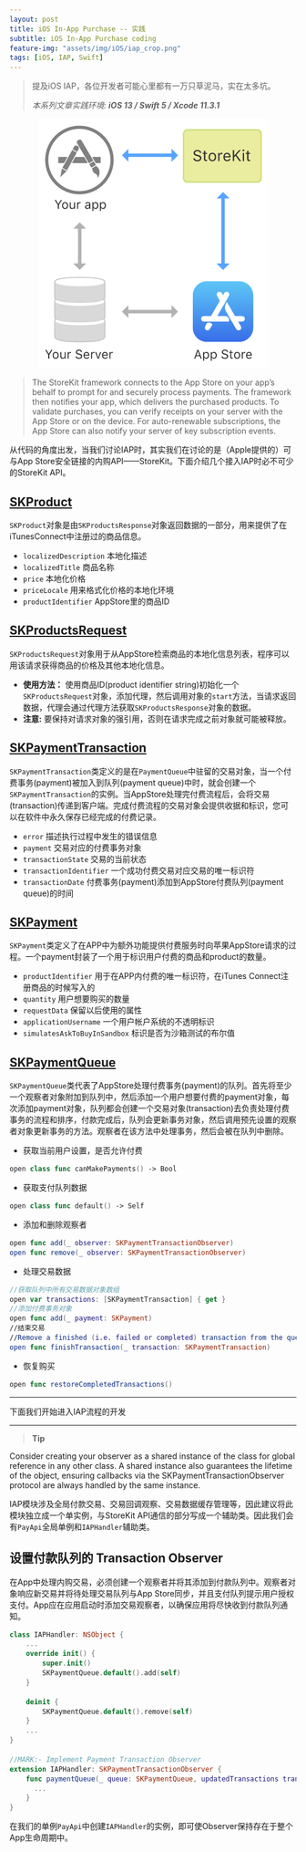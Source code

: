 ```yaml
---
layout: post
title: iOS In-App Purchase -- 实践
subtitle: iOS In-App Purchase coding
feature-img: "assets/img/iOS/iap_crop.png"
tags: [iOS, IAP, Swift]
---
```


> 提及iOS IAP，各位开发者可能心里都有一万只草泥马，实在太多坑。
>
> *本系列文章实践环境: **iOS 13 / Swift 5 / Xcode 11.3.1***

<p align="center">
  <img src="/assets/img/iOS/iap_framework.png" />
</p>

> The StoreKit framework connects to the App Store on your app’s behalf to prompt for and securely process payments. The framework then notifies your app, which delivers the purchased products. To validate purchases, you can verify receipts on your server with the App Store or on the device. For auto-renewable subscriptions, the App Store can also notify your server of key subscription events.

从代码的角度出发，当我们讨论IAP时，其实我们在讨论的是（Apple提供的）可与App Store安全链接的内购API——StoreKit。下面介绍几个接入IAP时必不可少的StoreKit API。


## [SKProduct](https://developer.apple.com/documentation/storekit/skproduct)
`SKProduct`对象是由`SKProductsResponse`对象返回数据的一部分，用来提供了在iTunesConnect中注册过的商品信息。
- `localizedDescription` 本地化描述
- `localizedTitle` 商品名称
- `price` 本地化价格
- `priceLocale` 用来格式化价格的本地化环境
- `productIdentifier` AppStore里的商品ID

## [SKProductsRequest](https://developer.apple.com/documentation/storekit/skproductsrequest)
`SKProductsRequest`对象用于从AppStore检索商品的本地化信息列表，程序可以用该请求获得商品的价格及其他本地化信息。

- **使用方法：** 使用商品ID(product identifier string)初始化一个`SKProductsRequest`对象，添加代理，然后调用对象的`start`方法，当请求返回数据，代理会通过代理方法获取`SKProductsResponse`对象的数据。
- **注意:** 要保持对请求对象的强引用，否则在请求完成之前对象就可能被释放。

## [SKPaymentTransaction](https://developer.apple.com/documentation/storekit/skpaymenttransaction)
`SKPaymentTransaction`类定义的是在`PaymentQueue`中驻留的交易对象，当一个付费事务(payment)被加入到队列(payment queue)中时，就会创建一个`SKPaymentTransaction`的实例。当AppStore处理完付费流程后，会将交易(transaction)传递到客户端。完成付费流程的交易对象会提供收据和标识，您可以在软件中永久保存已经完成的付费记录。
- `error` 描述执行过程中发生的错误信息
- `payment` 交易对应的付费事务对象
- `transactionState` 交易的当前状态
- `transactionIdentifier` 一个成功付费交易对应交易的唯一标识符
- `transactionDate` 付费事务(payment)添加到AppStore付费队列(payment queue)的时间

## [SKPayment](https://developer.apple.com/documentation/storekit/skpayment)
`SKPayment`类定义了在APP中为额外功能提供付费服务时向苹果AppStore请求的过程。一个payment封装了一个用于标识用户付费的商品和product的数量。
- `productIdentifier` 用于在APP内付费的唯一标识符，在iTunes Connect注册商品的时候写入的
- `quantity` 用户想要购买的数量
- `requestData` 保留以后使用的属性
- `applicationUsername` 一个用户帐户系统的不透明标识
- `simulatesAskToBuyInSandbox` 标识是否为沙箱测试的布尔值

## [SKPaymentQueue](https://developer.apple.com/documentation/storekit/skpaymentqueue)
`SKPaymentQueue`类代表了AppStore处理付费事务(payment)的队列。首先将至少一个观察者对象附加到队列中，然后添加一个用户想要付费的payment对象，每次添加payment对象，队列都会创建一个交易对象(transaction)去负责处理付费事务的流程和排序，付款完成后，队列会更新事务对象，然后调用预先设置的观察者对象更新事务的方法。观察者在该方法中处理事务，然后会被在队列中删除。

- 获取当前用户设置，是否允许付费
```swift
open class func canMakePayments() -> Bool
```

- 获取支付队列数据
```swift
open class func default() -> Self
```

- 添加和删除观察者
```swift
open func add(_ observer: SKPaymentTransactionObserver)
open func remove(_ observer: SKPaymentTransactionObserver)
```
- 处理交易数据
```swift
//获取队列中所有交易数据对象数组
open var transactions: [SKPaymentTransaction] { get }
//添加付费事务对象
open func add(_ payment: SKPayment)
//结束交易
//Remove a finished (i.e. failed or completed) transaction from the queue.  Attempting to finish a purchasing transaction will throw an exception.
open func finishTransaction(_ transaction: SKPaymentTransaction)
```

- 恢复购买
```swift
open func restoreCompletedTransactions()
```
***
下面我们开始进入IAP流程的开发

***

> **Tip**
>
Consider creating your observer as a shared instance of the class for global reference in any other class. A shared instance also guarantees the lifetime of the object, ensuring callbacks via the SKPaymentTransactionObserver protocol are always handled by the same instance.

IAP模块涉及全局付款交易、交易回调观察、交易数据缓存管理等，因此建议将此模块独立成一个单实例，与StoreKit API通信的部分写成一个辅助类。因此我们会有`PayApi`全局单例和`IAPHandler`辅助类。

## 设置付款队列的 Transaction Observer
在App中处理内购交易，必须创建一个观察者并将其添加到付款队列中。观察者对象响应新交易并将待处理交易队列与App Store同步，并且支付队列提示用户授权支付。App应在应用启动时添加交易观察者，以确保应用将尽快收到付款队列通知。
```swift
class IAPHandler: NSObject {
    ...
    override init() {
        super.init()
        SKPaymentQueue.default().add(self)
    }

    deinit {
        SKPaymentQueue.default().remove(self)
    }
    ...
}

//MARK:- Implement Payment Transaction Observer
extension IAPHandler: SKPaymentTransactionObserver {
    func paymentQueue(_ queue: SKPaymentQueue, updatedTransactions transactions: [SKPaymentTransaction]) {
      ...
    }
}
```
在我们的单例`PayApi`中创建`IAPHandler`的实例，即可使Observer保持存在于整个App生命周期中。
